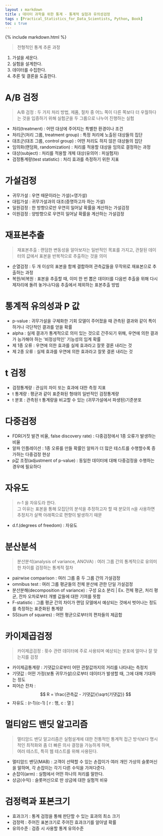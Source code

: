 ```yaml
---
layout : markdown
title : 데이터 과학을 위한 통계 - 통계적 실험과 유의성검정
tags : [Practical_Statistics_for_Data_Scientists, Python, Book]
toc : true
---
```

{% include markdown.html %}

> 전형적인 통계 추론 과정

1. 가설을 세운다.
2. 실험을 설계한다.
3. 데이터를 수집한다.
4. 추론 및 결론을 도출한다.

# A/B 검정

> A/B 검정 : 두 가지 처리 방법, 제품, 절차 중 어느 쪽이 다른 쪽보다 더 우월하다는 것을 입증하기 위해 실험군을 두 그룹으로 나누어 진행하는 실험

- 처리(treatment) : 어떤 대상에 주어지는 특별한 환경이나 조건
- 처리군(처리 그룹, treatment group) : 특정 처리에 노출된 대상들의 집단
- 대조군(대조 그룹, control group) : 어떤 처리도 하지 않은 대상들의 집단
- 임의화(랜덤화, randomization) : 처리를 적용할 대상을 임의로 결정하는 과정
- 대상(subject) : 처리를 적용할 개체 대상(유의어 : 피실험자)
- 검정통계량(test statistic) : 처리 효과를 측정하기 위한 지표

# 가설검정

- 귀무가설 : 우연 때문이라는 가설(=영가설)
- 대립가설 : 귀무가설과의 대조(증명하고자 하는 가설)
- 일원검정 : 한 방향으로만 우연히 일어날 확률을 계산하는 가설검정
- 이원검정 : 양방향으로 우연히 일어날 확률을 계산하는 가설검정

# 재표본추출

> 재표본추출 : 랜덤한 변동성을 알아보자는 일반적인 목표를 가지고, 관찰된 데이터의 값에서 표본을 반복적으로 추출하는 것을 의미

- 순열검정 : 두 개 이상의 표본을 함께 결합하여 관측값들을 무작위로 재표본으로 추출하는 과정
- 복원/비복원 : 표본을 추출할 때, 이미 한 번 뽑은 데이터를 다음번 추출을 위해 다시 제자리에 돌려 놓거나/다음 추출에서 제외하는 표본추출 방법

# 통계적 유의성과 P 값

- p-value : 귀무가설을 구체화한 기회 모델이 주어졌을 때 관측된 결과와 같이 특이하거나 극단적인 결과를 얻을 확률
- alpha : 실제 결과가 통계적으로 의미 있는 것으로 간주되기 위해, 우연에 의한 결과가 능가해야 하는 '비정상적인' 기능성의 임계 확률
- 제 1종 오류 : 우연에 의한 효과를 실제 효과라고 잘못 결론 내리는 것
- 제 2종 오류 : 실제 효과를 우연에 의한 효과라고 잘못 결론 내리는 것

# t 검정

- 검정통계량 : 관심의 차이 또는 효과에 대한 측정 지표
- t 통계량 : 평균과 같이 표준화된 형태의 일반적인 검정통계량
- t 분포 : 관측된 t 통계량을 비교할 수 있는 (귀무가설에서 파생된)기준분포

# 다중검정

- FDR(거짓 발견 비율, false discovery rate) : 다중검정에서 1종 오류가 발생하는 비율
- 알파 인플레이션 : 1종 오류를 만들 확률인 알파가 더 많은 테스트를 수행할수록 증가하는 다중검정 현상
- p값 조정(adjustment of p-value) : 동일한 데이터에 대해 다중검정을 수행하는 경우에 필요하다

# 자유도

> n-1 을 자유도라 한다.  
> 그 이유는 표본을 통해 모집단의 분석을 추정하고자 할 때 분모의 n을 사용하면 추정치가 살짝 아래쪽으로 편향이 발생하기 때문

- d.f.(degrees of freedom) : 자유도

# 분산분석

> 분산분석(analysis of variance, ANOVA) : 여러 그룹 간의 통계적으로 유의미한 차이를 검정하는 통계적 절차

- pairwise comparison : 여러 그룹 중 두 그룹 간의 가설검정
- omnibus test : 여러 그룹 평균들의 전체 분산에 관한 단일 가설검정
- 분산분해(decomposition of variance) : 구성 요소 분리 | Ex. 전체 평균, 처리 평균, 잔차 오차로부터 개별 값들에 대한 기여를 뜻함
- F-statistic : 그룹 평균 간의 차이가 랜덤 모델에서 예상되는 것에서 벗어나는 정도를 측정하는 표준화된 통계량
- SS(sum of squares) : 어떤 평균으로부터의 편차들의 제곱합

# 카이제곱검정

> 카이제곱검정 : 횟수 관련 데이터에 주로 사용되며 예상되는 분포에 얼마나 잘 맞는지를 검정

- 카이제곱통계량 : 기댓값으로부터 어떤 관찰값까지의 거리를 나타내는 측정치
- 기댓값 : 어떤 가정(보통 귀무가설)으로부터 데이터가 발생할 때, 그에 대해 기대하는 정도
- 피어슨 잔차 : $$ R = \frac{관측값 - 기댓값}{\sqrt{기댓값}} $$
- 자유도 : (r-1)(c-1) [ r : 행, c : 열 ]

# 멀티암드 밴딧 알고리즘

> 멀티암드 밴딧 알고리즘은 실험설계에 대한 전통적인 통계적 접근 방식보다 명시적인 최적화와 좀 더 빠른 의사 결정을 가능하게 하며,  
> 여러 테스트, 특히 웹 테스트를 위해 사용된다.

- 멀티암드 밴딧(MAB) : 고객이 선택할 수 있는 손잡이가 여러 개인 가상의 슬롯머신을 말하며, 각 손잡이는 각기 다른 수익을 가져다준다.
- 손잡이(arm) : 실험에서 어떤 하나의 처리를 말한다.
- 상금(수익) : 슬롯머신으로 딴 상금에 대한 실험적 비유

# 검정력과 표본크기

- 효과크기 : 통계 검정을 통해 판단할 수 있는 효과의 최소 크기
- 검정력 : 주어진 표본크기로 주어진 효과크기를 알아낼 확률
- 유의수준 : 검증 시 사용할 통계 유의수준

